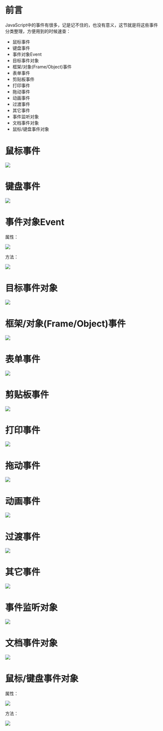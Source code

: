 # 前言

JavaScript中的事件有很多，记是记不住的，也没有意义，这节就是将这些事件分类整理，方便用到的时候速查：

* 鼠标事件
* 键盘事件
* 事件对象Event
* 目标事件对象
* 框架/对象(Frame/Object)事件
* 表单事件
* 剪贴板事件
* 打印事件
* 拖动事件
* 动画事件
* 过渡事件
* 其它事件
* 事件监听对象
* 文档事件对象
* 鼠标/键盘事件对象

# 鼠标事件

![](../assets/12.png)

# 键盘事件

![](../assets/13.png)

# 事件对象Event

属性：

![](../assets/10.png)

方法：

![](../assets/11.png)

# 目标事件对象

![](../assets/14.png)

# 框架/对象(Frame/Object)事件

![](../assets/15.png)

# 表单事件

![](../assets/16.png)

# 剪贴板事件

![](../assets/17.png)

# 打印事件

![](../assets/18.png)

# 拖动事件

![](../assets/19.png)

# 动画事件

![](../assets/20.png)

# 过渡事件

![](../assets/21.png)

# 其它事件

![](../assets/22.png)

# 事件监听对象

![](../assets/23.png)

# 文档事件对象

![](../assets/24.png)

# 鼠标/键盘事件对象

属性：

![](../assets/25.png)

方法：

![](../assets/26.png)